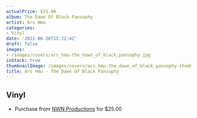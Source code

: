 ```yaml
---
actualPrice: $25.00
album: The Dawn Of Black Pansophy
artist: Ars Hmu
categories:
- Vinyl
date: '2021-06-26T15:22:42'
draft: false
images:
- /images/covers/ars_hmu-the_dawn_of_black_pansophy.jpg
inStock: true
thumbnailImage: /images/covers/ars_hmu-the_dawn_of_black_pansophy-thumb.jpg
title: Ars Hmu - The Dawn Of Black Pansophy
---
```


## Vinyl
* Purchase from [NWN Productions](http://shop.nwnprod.com/index.php?route=product/product&path=75&product_id=14537&sort=pd.name&order=ASC) for $25.00
